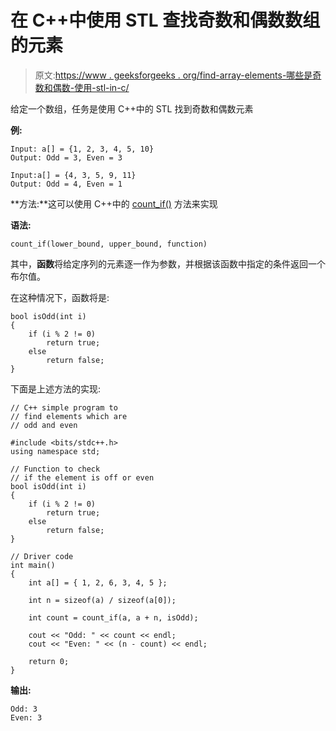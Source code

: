 # 在 C++中使用 STL 查找奇数和偶数数组的元素

> 原文:[https://www . geeksforgeeks . org/find-array-elements-哪些是奇数和偶数-使用-stl-in-c/](https://www.geeksforgeeks.org/find-elements-of-an-array-which-are-odd-and-even-using-stl-in-c/)

给定一个数组，任务是使用 C++中的 STL 找到奇数和偶数元素

**例:**

```
Input: a[] = {1, 2, 3, 4, 5, 10}
Output: Odd = 3, Even = 3

Input:a[] = {4, 3, 5, 9, 11}
Output: Odd = 4, Even = 1

```

**方法:**这可以使用 C++中的 [count_if()](https://www.geeksforgeeks.org/count_if-in-c/) 方法来实现

**语法:**

```
count_if(lower_bound, upper_bound, function)

```

其中，**函数**将给定序列的元素逐一作为参数，并根据该函数中指定的条件返回一个布尔值。

在这种情况下，函数将是:

```
bool isOdd(int i)
{
    if (i % 2 != 0)
        return true;
    else
        return false;
}

```

下面是上述方法的实现:

```
// C++ simple program to
// find elements which are
// odd and even

#include <bits/stdc++.h>
using namespace std;

// Function to check 
// if the element is off or even
bool isOdd(int i)
{
    if (i % 2 != 0)
        return true;
    else
        return false;
}

// Driver code
int main()
{
    int a[] = { 1, 2, 6, 3, 4, 5 };

    int n = sizeof(a) / sizeof(a[0]);

    int count = count_if(a, a + n, isOdd);

    cout << "Odd: " << count << endl;
    cout << "Even: " << (n - count) << endl;

    return 0;
}
```

**输出:**

```
Odd: 3
Even: 3

```